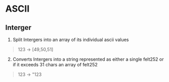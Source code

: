 # ASCII

## Interger

1. Split Intergers into an array of its individual ascii values

> 123 -> [49,50,51]

2. Converts Intergers into a string represented as either a single felt252 or if it exceeds 31 chars an array of felt252

> 123 -> "123
